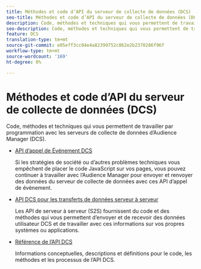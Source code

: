 ```yaml
---
title: Méthodes et code d’API du serveur de collecte de données (DCS)
seo-title: Méthodes et code d’API du serveur de collecte de données (DCS) pour l’Adobe Audience Manager (AAM)
description: Code, méthodes et techniques qui vous permettent de travailler par programmation avec les serveurs de collecte de données d’Audience Manager (DCS).
seo-description: Code, méthodes et techniques qui vous permettent de travailler par programmation avec les serveurs de collecte de données d’Audience Manager (DCS).
feature: DCS
translation-type: tm+mt
source-git-commit: e05eff3cc04e4a82399752c862e2b2370286f96f
workflow-type: tm+mt
source-wordcount: '169'
ht-degree: 0%

---
```



# Méthodes et code d’API du serveur de collecte de données (DCS)

Code, méthodes et techniques qui vous permettent de travailler par programmation avec les serveurs de collecte de données d’Audience Manager (DCS).

* [API d’appel de Événement DCS](/help/using/api/dcs-intro/dcs-event-calls/dcs-event-calls.md)

   Si les stratégies de société ou d’autres problèmes techniques vous empêchent de placer le code JavaScript sur vos pages, vous pouvez continuer à travailler avec l’Audience Manager pour envoyer et renvoyer des données du serveur de collecte de données avec ces API d’appel de événement.

* [API DCS pour les transferts de données serveur à serveur](/help/using/api/dcs-intro/dcs-s2s/dcs-s2s.md)

   Les API de serveur à serveur (S2S) fournissent du code et des méthodes qui vous permettent d’envoyer et de recevoir des données utilisateur DCS et de travailler avec ces informations sur vos propres systèmes ou applications.

* [Référence de l’API DCS](/help/using/api/dcs-intro/dcs-api-reference/dcs-api-methods.md)

   Informations conceptuelles, descriptions et définitions pour le code, les méthodes et les processus de l’API DCS.